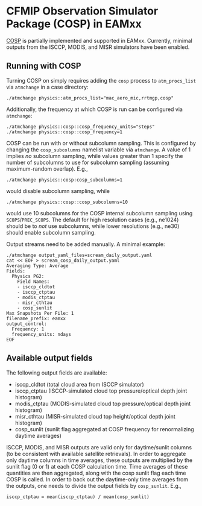 # CFMIP Observation Simulator Package (COSP) in EAMxx
[COSP](https://github.com/CFMIP/COSPv2.0) is partially implemented and supported in EAMxx. Currently, minimal outputs from the ISCCP, MODIS, and MISR simulators have been enabled.

## Running with COSP
Turning COSP on simply requires adding the `cosp` process to `atm_procs_list` via `atmchange` in a case directory:
```
./atmchange physics::atm_procs_list="mac_aero_mic,rrtmgp,cosp"
```
Additionally, the frequency at which COSP is run can be configured via `atmchange`:
```
./atmchange physics::cosp::cosp_frequency_units="steps"
./atmchange physics::cosp::cosp_frequency=1
```

COSP can be run with or without subcolumn sampling. This is configured by changing the `cosp_subcolumns` namelist variable via `atmchange`. A value of 1 implies *no* subcolumn sampling, while values greater than 1 specify the number of subcolumns to use for subcolumn sampling (assuming maximum-random overlap). E.g.,
```
./atmchange physics::cosp:cosp_subcolumns=1
```
would disable subcolumn sampling, while
```
./atmchange physics::cosp::cosp_subcolumns=10
```
would use 10 subcolumns for the COSP internal subcolumn sampling using `SCOPS`/`PREC_SCOPS`. The default for high resolution cases (e.g., ne1024) should be to *not* use subcolumns, while lower resolutions (e.g., ne30) should enable subcolumn sampling.

Output streams need to be added manually. A minimal example:
```
./atmchange output_yaml_files=scream_daily_output.yaml
cat << EOF > scream_cosp_daily_output.yaml
Averaging Type: Average
Fields:
  Physics PG2:
    Field Names:
    - isccp_cldtot
    - isccp_ctptau
    - modis_ctptau
    - misr_cthtau
    - cosp_sunlit
Max Snapshots Per File: 1
filename_prefix: eamxx
output_control:
  Frequency: 1
  frequency_units: ndays
EOF
```

## Available output fields
The following output fields are available:

  - isccp_cldtot (total cloud area from ISCCP simulator)
  - isccp_ctptau (ISCCP-simulated cloud top pressure/optical depth joint histogram)
  - modis_ctptau (MODIS-simulated cloud top pressure/optical depth joint histogram)
  - misr_cthtau  (MISR-simulated cloud top height/optical depth joint histogram)
  - cosp_sunlit  (sunlit flag aggregated at COSP frequency for renormalizing daytime averages)

ISCCP, MODIS, and MISR outputs are valid only for daytime/sunlit columns (to be consistent with available satellite retrievals). In order to aggregate only daytime columns in time averages, these outputs are multiplied by the sunlit flag (0 or 1) at each COSP calculation time. Time averages of these quantities are then aggregated, along with the cosp sunlit flag each time COSP is called. In order to back out the daytime-only time averages from the outputs, one needs to divide the output fields by `cosp_sunlit`. E.g.,
```
isccp_ctptau = mean(isccp_ctptau) / mean(cosp_sunlit)
```
